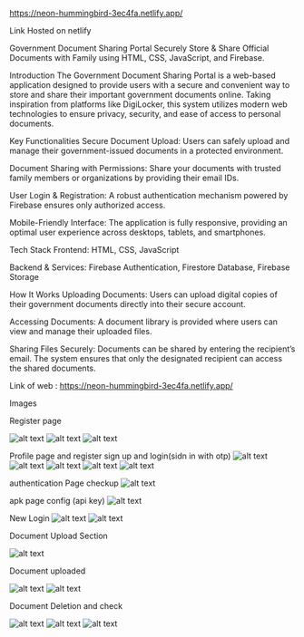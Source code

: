 https://neon-hummingbird-3ec4fa.netlify.app/

Link Hosted on netlify



Government Document Sharing Portal
Securely Store & Share Official Documents with Family using HTML, CSS, JavaScript, and Firebase.

Introduction
The Government Document Sharing Portal is a web-based application designed to provide users with a secure and convenient way to store and share their important government documents online. Taking inspiration from platforms like DigiLocker, this system utilizes modern web technologies to ensure privacy, security, and ease of access to personal documents.

Key Functionalities
Secure Document Upload: Users can safely upload and manage their government-issued documents in a protected environment.

Document Sharing with Permissions: Share your documents with trusted family members or organizations by providing their email IDs.

User Login & Registration: A robust authentication mechanism powered by Firebase ensures only authorized access.

Mobile-Friendly Interface: The application is fully responsive, providing an optimal user experience across desktops, tablets, and smartphones.

Tech Stack
Frontend: HTML, CSS, JavaScript

Backend & Services: Firebase Authentication, Firestore Database, Firebase Storage

How It Works
Uploading Documents:
Users can upload digital copies of their government documents directly into their secure account.

Accessing Documents:
A document library is provided where users can view and manage their uploaded files.

Sharing Files Securely:
Documents can be shared by entering the recipient’s email. The system ensures that only the designated recipient can access the shared documents.


Link of web :   https://neon-hummingbird-3ec4fa.netlify.app/


Images 




Register page

![alt text](<Screenshot (124).png>)
![alt text](<Screenshot (122).png>)
![alt text](<Screenshot (125).png>)


Profile page and register sign up and login(sidn in with otp)
![alt text](<Screenshot (127).png>)
![alt text](<Screenshot (128).png>)
![alt text](<Screenshot (129).png>)
![alt text](<Screenshot (130).png>)
![alt text](<Screenshot (131).png>)


authentication Page checkup
![alt text](<Screenshot (119).png>)


apk page  config (api key)
![alt text](<Screenshot (121).png>)



New Login
![alt text](<Screenshot (124).png>)
![alt text](<Screenshot (123).png>)


Document Upload Section

![alt text](<Screenshot (126).png>)


Document uploaded 

![alt text](<Screenshot (133).png>)
![alt text](<Screenshot (134).png>)



Document Deletion and check

![alt text](<Screenshot (135).png>)
![alt text](<Screenshot (136).png>)
![alt text](<Screenshot (137).png>)
